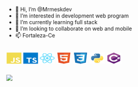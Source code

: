 - 👋 Hi, I’m @Mrmeskdev
- 👀 I’m interested in development web program
- 🌱 I’m currently learning full stack
- 💞️ I’m looking to collaborate on web and mobile
- 📫 Fortaleza-Ce
 <div style="display: inline_block"><br>
  <img align="center" alt="mr-Js" height="30" width="40" src="https://raw.githubusercontent.com/devicons/devicon/master/icons/javascript/javascript-plain.svg">
  <img align="center" alt="mr-Ts" height="30" width="40" src="https://raw.githubusercontent.com/devicons/devicon/master/icons/typescript/typescript-plain.svg">
  <img align="center" alt="mr-React" height="30" width="40" src="https://raw.githubusercontent.com/devicons/devicon/master/icons/react/react-original.svg">
  <img align="center" alt="mr-HTML" height="30" width="40" src="https://raw.githubusercontent.com/devicons/devicon/master/icons/html5/html5-original.svg">
  <img align="center" alt="mr-CSS" height="30" width="40" src="https://raw.githubusercontent.com/devicons/devicon/master/icons/css3/css3-original.svg">
  <img align="center" alt="mr-Python" height="30" width="40" src="https://raw.githubusercontent.com/devicons/devicon/master/icons/python/python-original.svg">
  <img align="center" alt="mr-Csharp" height="30" width="40" src="https://raw.githubusercontent.com/devicons/devicon/master/icons/csharp/csharp-original.svg">
</div>

   ##
   
<a href="https://instagram.com/diego-blindado" target="_blank"><img src="https://img.shields.io/badge/-Instagram-%23E4405F?style=for-the-badge&logo=instagram&logoColor=white" target="_blank"></a>

<!---
Mrmeskdev/Mrmeskdev is a ✨ special ✨ repository because its `README.md` (this file) appears on your GitHub profile.
You can click the Preview link to take a look at your changes.
--->
